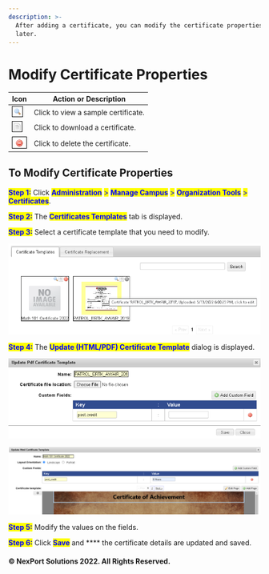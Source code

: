```yaml
---
description: >-
  After adding a certificate, you can modify the certificate properties any time
  later.
---
```


# Modify Certificate Properties

| Icon                                                                                                                             | Action or Description               |
| -------------------------------------------------------------------------------------------------------------------------------- | ----------------------------------- |
| ![](/.gitbook/assets/View_Certificates.png)    | Click to view a sample certificate. |
| ![](/.gitbook/assets/Download_Certificate.png) | Click to download a certificate.    |
| ![](/.gitbook/assets/Delete_Certificate.png)   | Click to delete the certificate.    |

## To Modify Certificate Properties

<mark style="color:blue;">**Step 1:**</mark>  Click <mark style="color:blue;">**Administration**</mark> <mark style="color:blue;"></mark><mark style="color:blue;">></mark> <mark style="color:blue;"></mark><mark style="color:blue;">**Manage Campus**</mark> <mark style="color:blue;"></mark><mark style="color:blue;">></mark> <mark style="color:blue;"></mark><mark style="color:blue;">**Organization Tools**</mark> <mark style="color:blue;"></mark><mark style="color:blue;">></mark> <mark style="color:blue;"></mark><mark style="color:blue;">**Certificates**</mark>.

<mark style="color:blue;">**Step 2:**</mark>  The <mark style="color:blue;">**Certificates Templates**</mark> tab is displayed.

<mark style="color:blue;">**Step 3:**</mark>  Select a certificate template that you need to modify.

![](<../../../../../.gitbook/assets/image (3).png>)

<mark style="color:blue;">**Step 4:**</mark>  The <mark style="color:blue;">**Update (HTML/PDF) Certificate Template**</mark> dialog is displayed.

![Update Pdf Certificate Template](../../../../../.gitbook/assets/image.png)

![Update Html Certificate Template](<../../../../../.gitbook/assets/image (1).png>)

<mark style="color:blue;">**Step 5:**</mark>  Modify the values on the fields.

<mark style="color:blue;">**Step 6:**</mark>  Click <mark style="color:blue;">**Save**</mark> and **** the certificate details are updated and saved.

#### &#x20;© NexPort Solutions 2022. All Rights Reserved.
